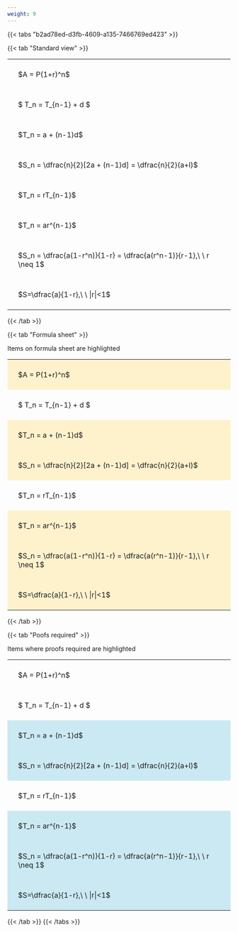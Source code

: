 ```yaml
---
weight: 9
---
```


{{< tabs "b2ad78ed-d3fb-4609-a135-7466769ed423" >}}

{{< tab "Standard view" >}}

<style type="text/css">
#T_8ba38 th.col_heading {
  text-align: left;
  font-size: 1em;
}
#T_8ba38 td {
  text-align: left;
  font-size: 1em;
  padding: 1.5em;
}
</style>
<table id="T_8ba38">
  <thead>
  </thead>
  <tbody>
    <tr>
      <td id="T_8ba38_row0_col0" class="data row0 col0" >$A = P(1+r)^n$</td>
    </tr>
    <tr>
      <td id="T_8ba38_row1_col0" class="data row1 col0" >$ T_n = T_{n-1} + d $</td>
    </tr>
    <tr>
      <td id="T_8ba38_row2_col0" class="data row2 col0" >$T_n = a + (n-1)d$</td>
    </tr>
    <tr>
      <td id="T_8ba38_row3_col0" class="data row3 col0" >$S_n = \dfrac{n}{2}[2a + (n-1)d] = \dfrac{n}{2}(a+l)$</td>
    </tr>
    <tr>
      <td id="T_8ba38_row4_col0" class="data row4 col0" >$T_n = rT_{n-1}$</td>
    </tr>
    <tr>
      <td id="T_8ba38_row5_col0" class="data row5 col0" >$T_n = ar^{n-1}$</td>
    </tr>
    <tr>
      <td id="T_8ba38_row6_col0" class="data row6 col0" >$S_n = \dfrac{a(1-r^n)}{1-r} = \dfrac{a(r^n-1)}{r-1},\ \  r \neq 1$</td>
    </tr>
    <tr>
      <td id="T_8ba38_row7_col0" class="data row7 col0" >$S=\dfrac{a}{1-r},\ \ |r|<1$</td>
    </tr>
  </tbody>
</table>
{{< /tab >}}

{{< tab "Formula sheet" >}}

Items on formula sheet are highlighted 
<br>
<style type="text/css">
#T_b83b3 th.col_heading {
  text-align: left;
  font-size: 1em;
}
#T_b83b3 td {
  text-align: left;
  font-size: 1em;
  padding: 1.5em;
}
#T_b83b3_row0_col0, #T_b83b3_row2_col0, #T_b83b3_row3_col0, #T_b83b3_row5_col0, #T_b83b3_row6_col0, #T_b83b3_row7_col0 {
  background-color: rgba(255,194,10, 0.2);
}
#T_b83b3_row1_col0, #T_b83b3_row4_col0 {
  background-color: rgba(0,0,0,0);
}
</style>
<table id="T_b83b3">
  <thead>
  </thead>
  <tbody>
    <tr>
      <td id="T_b83b3_row0_col0" class="data row0 col0" >$A = P(1+r)^n$</td>
    </tr>
    <tr>
      <td id="T_b83b3_row1_col0" class="data row1 col0" >$ T_n = T_{n-1} + d $</td>
    </tr>
    <tr>
      <td id="T_b83b3_row2_col0" class="data row2 col0" >$T_n = a + (n-1)d$</td>
    </tr>
    <tr>
      <td id="T_b83b3_row3_col0" class="data row3 col0" >$S_n = \dfrac{n}{2}[2a + (n-1)d] = \dfrac{n}{2}(a+l)$</td>
    </tr>
    <tr>
      <td id="T_b83b3_row4_col0" class="data row4 col0" >$T_n = rT_{n-1}$</td>
    </tr>
    <tr>
      <td id="T_b83b3_row5_col0" class="data row5 col0" >$T_n = ar^{n-1}$</td>
    </tr>
    <tr>
      <td id="T_b83b3_row6_col0" class="data row6 col0" >$S_n = \dfrac{a(1-r^n)}{1-r} = \dfrac{a(r^n-1)}{r-1},\ \  r \neq 1$</td>
    </tr>
    <tr>
      <td id="T_b83b3_row7_col0" class="data row7 col0" >$S=\dfrac{a}{1-r},\ \ |r|<1$</td>
    </tr>
  </tbody>
</table>
{{< /tab >}}

{{< tab "Poofs required" >}}

Items where proofs required are highlighted 
<br>
<style type="text/css">
#T_9b929 th.col_heading {
  text-align: left;
  font-size: 1em;
}
#T_9b929 td {
  text-align: left;
  font-size: 1em;
  padding: 1.5em;
}
#T_9b929_row0_col0, #T_9b929_row1_col0, #T_9b929_row4_col0 {
  background-color: rgba(0,0,0,0);
}
#T_9b929_row2_col0, #T_9b929_row3_col0, #T_9b929_row5_col0, #T_9b929_row6_col0, #T_9b929_row7_col0 {
  background-color: rgba(0,150,200, 0.2);
}
</style>
<table id="T_9b929">
  <thead>
  </thead>
  <tbody>
    <tr>
      <td id="T_9b929_row0_col0" class="data row0 col0" >$A = P(1+r)^n$</td>
    </tr>
    <tr>
      <td id="T_9b929_row1_col0" class="data row1 col0" >$ T_n = T_{n-1} + d $</td>
    </tr>
    <tr>
      <td id="T_9b929_row2_col0" class="data row2 col0" >$T_n = a + (n-1)d$</td>
    </tr>
    <tr>
      <td id="T_9b929_row3_col0" class="data row3 col0" >$S_n = \dfrac{n}{2}[2a + (n-1)d] = \dfrac{n}{2}(a+l)$</td>
    </tr>
    <tr>
      <td id="T_9b929_row4_col0" class="data row4 col0" >$T_n = rT_{n-1}$</td>
    </tr>
    <tr>
      <td id="T_9b929_row5_col0" class="data row5 col0" >$T_n = ar^{n-1}$</td>
    </tr>
    <tr>
      <td id="T_9b929_row6_col0" class="data row6 col0" >$S_n = \dfrac{a(1-r^n)}{1-r} = \dfrac{a(r^n-1)}{r-1},\ \  r \neq 1$</td>
    </tr>
    <tr>
      <td id="T_9b929_row7_col0" class="data row7 col0" >$S=\dfrac{a}{1-r},\ \ |r|<1$</td>
    </tr>
  </tbody>
</table>
{{< /tab >}}
{{< /tabs >}}